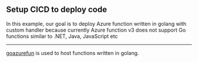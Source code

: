 ## Setup CICD to deploy code
In this example, our goal is to deploy Azure function written in golang with custom handler because currently Azure function v3 does not support Go functions similar to .NET, Java, JavaScript etc

---

[goazurefun](https://github.com/zeeshanmcp12/goazurefun) is used to host functions written in golang.